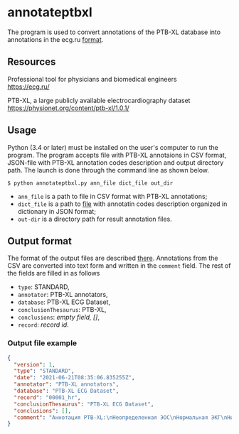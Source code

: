 # annotateptbxl

The program is used to convert annotations of the PTB-XL database into annotations in the ecg.ru [format](https://github.com/mcsltd/ecganncompare/blob/master/docs/formats.md#input-files-format).

## Resources

Professional tool for physicians and biomedical engineers  
https://ecg.ru/

PTB-XL, a large publicly available electrocardiography dataset  
https://physionet.org/content/ptb-xl/1.0.1/

## Usage

Python (3.4 or later) must be installed on the user's computer to run the program. The program accepts file with PTB-XL annotaions in CSV format, JSON-file with PTB-XL annotation codes description and output directory path. The launch is done through the command line as shown below.

    $ python annotateptbxl.py ann_file dict_file out_dir

- `ann_file` is a path to file in CSV format with PTB-XL annotations;
- `dict_file` is a path to [file](./ptbxl-dict.json) with annotatin codes description organized in dictionary in JSON format;
- `out-dir` is a directory path for result annotation files.

## Output format

The format of the output files are described [there](https://github.com/mcsltd/ecganncompare/blob/master/docs/formats.md#input-files-format).
Annotations from the CSV are converted into text form and written in the `comment` field. The rest of the fields are filled in as follows
- `type`: STANDARD,
- `annotator`: PTB-XL annotators,
- `database`: PTB-XL ECG Dataset,
- `conclusionThesaurus`: PTB-XL,
- `conclusions`: _empty field, []_,
- `record`: _record id_.

### Output file example

```json
{
  "version": 1,
  "type": "STANDARD",
  "date": "2021-06-21T08:35:06.835255Z",
  "annotator": "PTB-XL annotators",
  "database": "PTB-XL ECG Dataset",
  "record": "00001_hr",
  "conclusionThesaurus": "PTB-XL ECG Dataset",
  "conclusions": [],
  "comment": "Аннотация PTB-XL:\nНеопределенная ЭОС\nНормальная ЭКГ\nНизкий вольтаж QRS\nСинусовый ритм\n\nPTB-XL annotation:\nUnknown axis\nNormal ECG\nLow QRS voltages in the frontal and horizontal leads\nSinus rhythm"
}
```
